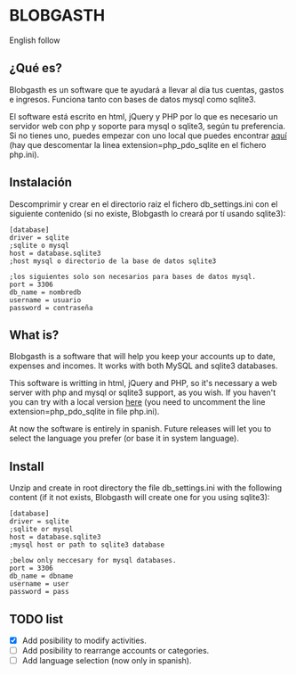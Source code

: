 BLOBGASTH
=========

English follow

¿Qué es?
--------
Blobgasth es un software que te ayudará a llevar al día tus cuentas, gastos e ingresos. Funciona tanto con bases de datos mysql como sqlite3.

El software está escrito en html, jQuery y PHP por lo que es necesario un servidor web con php y soporte para mysql o sqlite3, según tu preferencia. Si no tienes uno, puedes empezar con uno local que puedes encontrar [aquí](https://www.apachefriends.org) (hay que descomentar la linea extension=php_pdo_sqlite en el fichero php.ini).

Instalación
-----------
Descomprimir y crear en el directorio raiz el fichero db_settings.ini con el siguiente contenido (si no existe, Blobgasth lo creará por tí usando sqlite3):
```
[database]
driver = sqlite
;sqlite o mysql
host = database.sqlite3
;host mysql o directorio de la base de datos sqlite3

;los siguientes solo son necesarios para bases de datos mysql.
port = 3306
db_name = nombredb
username = usuario
password = contraseña
```

What is?
--------
Blobgasth is a software that will help you keep your accounts up to date, expenses and incomes. It works with both MySQL and sqlite3 databases.

This software is writting in html, jQuery and PHP, so it's necessary a web server with php and mysql or sqlite3 support, as you wish. If you haven't you can try with a local version [here](https://www.apachefriends.org) (you need to uncomment the line extension=php_pdo_sqlite in file php.ini).

At now the software is entirely in spanish. Future releases will let you to select the language you prefer (or base it in system language).

Install
-----------
Unzip and create in root directory the file db_settings.ini with the following content (if it not exists, Blobgasth will create one for you using sqlite3):
```
[database]
driver = sqlite
;sqlite or mysql
host = database.sqlite3
;mysql host or path to sqlite3 database

;below only neccesary for mysql databases.
port = 3306
db_name = dbname
username = user
password = pass
```

TODO list
---------
- [X] Add posibility to modify activities.
- [ ] Add posibility to rearrange accounts or categories.
- [ ] Add language selection (now only in spanish).
